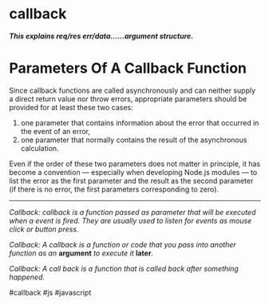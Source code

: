 # callback
***This explains req/res err/data......argument structure.***

# Parameters Of A Callback Function

Since callback functions are called asynchronously and can neither supply a direct return value nor throw errors, appropriate parameters should be provided for at least these two cases:

1.  one parameter that contains information about the error that occurred in the event of an error,
2.  one parameter that normally contains the result of the asynchronous calculation.

Even if the order of these two parameters does not matter in principle, it has become a convention — especially when developing Node.js modules — to list the error as the first parameter and the result as the second parameter (if there is no error, the first parameters corresponding to zero).
<hr>

_Callback:_ _callback is a function passed as parameter that will be executed when a event is fired. They are usually used to listen for events as mouse click or button press._

_Callback:_ _A callback is a function or code that you pass into another function as an_ **argument** _to execute it_ **later**_._

_Callback: A call back is a function that is called back after something happened._

#callback
#js #javascript 